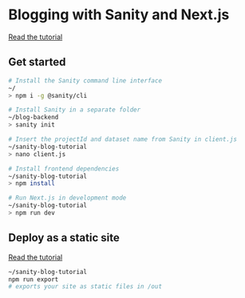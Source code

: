# Blogging with Sanity and Next.js

[Read the tutorial](https://sanity.io/blog/build-your-own-blog-with-sanity-and-next-js?utm_source=github&github_campaing=rbt)

## Get started

```sh
# Install the Sanity command line interface
~/
> npm i -g @sanity/cli

# Install Sanity in a separate folder
~/blog-backend
> sanity init

# Insert the projectId and dataset name from Sanity in client.js
~/sanity-blog-tutorial
> nano client.js

# Install frontend dependencies
~/sanity-blog-tutorial
> npm install

# Run Next.js in development mode
~/sanity-blog-tutorial
> npm run dev
```

## Deploy as a static site

[Read the tutorial](https://sanity.io/blog/tutorial-export-your-sanity-backed-blog-in-next-js-and-host-it-on-netlify?utm_source=github&utm_campaign=netlifyexport)

```sh
~/sanity-blog-tutorial
npm run export
# exports your site as static files in /out
```